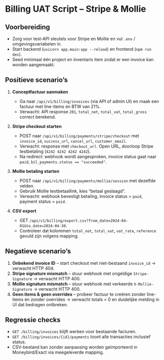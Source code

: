 # Billing UAT Script – Stripe & Mollie

## Voorbereiding
- Zorg voor test-API sleutels voor Stripe en Mollie en vul `.env` / omgevingsvariabelen in.
- Start backend (`uvicorn app.main:app --reload`) en frontend (`npm run dev`).
- Seed minimaal één project en inventaris item zodat er een invoice kan worden aangemaakt.

## Positieve scenario’s
1. **Conceptfactuur aanmaken**
   - Ga naar `/api/v1/billing/invoices` (via API of admin UI) en maak een factuur met line-items en BTW van 21%.
   - Verwacht: API response `201`, `total_net`, `total_vat`, `total_gross` correct berekend.

2. **Stripe checkout starten**
   - POST naar `/api/v1/billing/payments/stripe/checkout` met `invoice_id`, `success_url`, `cancel_url`, `customer_email`.
   - Verwacht: response met `checkout_url`. Open URL, doorloop Stripe testbetaling (`4242 4242 4242 4242`).
   - Na redirect: webhook wordt aangesproken, invoice status gaat naar `paid`, `bil_payments.status == "succeeded"`.

3. **Mollie betaling starten**
   - POST naar `/api/v1/billing/payments/mollie/session` met dezelfde velden.
   - Gebruik Mollie testbetaallink, kies “betaal geslaagd”.
   - Verwacht: webhook bevestigt betaling, invoice status = `paid`, payment status = `paid`.

4. **CSV export**
   - GET `/api/v1/billing/export.csv?from_date=2024-04-01&to_date=2024-04-30`.
   - Controleer dat kolommen `total_net`, `total_vat`, `vat_rate`, `reference` gevuld zijn volgens mapping.

## Negatieve scenario’s
1. **Onbekend invoice ID** – start checkout met niet-bestaand `invoice_id` → verwacht HTTP 404.
2. **Stripe signature mismatch** – stuur webhook met ongeldige `Stripe-Signature` → verwacht HTTP 400.
3. **Mollie signature mismatch** – stuur webhook met verkeerde `X-Mollie-Signature` → verwacht HTTP 400.
4. **Geen items & geen overrides** – probeer factuur te creëren zonder line-items én zonder overrides → verwacht totals = 0 en duidelijke melding in UI dat bedragen ontbreken.

## Regressie checks
- `GET /billing/invoices` blijft werken voor bestaande facturen.
- `GET /billing/invoices/{id}/payments` toont alle transacties inclusief status.
- CSV-bestand kan zonder aanpassing worden geïmporteerd in Moneybird/Exact via meegeleverde mapping.
